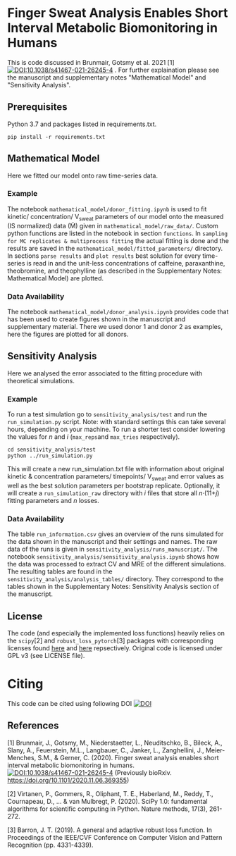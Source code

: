 # Finger Sweat Analysis Enables Short Interval Metabolic Biomonitoring in Humans 
This is code discussed in Brunmair, Gotsmy et al. 2021 [1] [![DOI:10.1038/s41467-021-26245-4](https://zenodo.org/badge/DOI/10.1007/978-3-319-76207-4_15.svg)](https://doi.org/10.1038/s41467-021-26245-4)
. For further explaination please see the manuscript and supplementary notes "Mathematical Model" and "Sensitivity Analysis".

## Prerequisites
Python 3.7 and packages listed in requirements.txt.
```
pip install -r requirements.txt
```

## Mathematical Model
Here we fitted our model onto raw time-series data.

### Example
The notebook `mathematical_model/donor_fitting.ipynb` is used to fit kinetic/ concentration/ V<sub>sweat</sub> parameters of our model onto the measured (IS normalized) data (M&#771;) given in `mathematical_model/raw_data/`.
Custom python functions are listed in the notebook in section `functions`. In `sampling for MC replicates & multiprocess fitting` the actual fitting is done and the results are saved in the `mathematical_model/fitted_parameters/` directory. In sections `parse results` and `plot results` best solution for every time-series is read in and the unit-less concentrations of caffeine, paraxanthine, theobromine, and theophylline (as described in the Supplementary Notes: Mathematical Model) are plotted.

### Data Availability
The notebook `mathematical_model/donor_analysis.ipynb` provides code that has been used to create figures shown in the manuscript and supplementary material. There we used donor 1 and donor 2 as examples, here the figures are plotted for all donors.


## Sensitivity Analysis
Here we analysed the error associated to the fitting procedure with theoretical simulations.

### Example
To run a test simulation go to `sensitivity_analysis/test` and run the `run_simulation.py` script. Note: with standard settings this can take several hours, depending on your machine. To run a shorter test consider lowering the values for *n* and *i* (`max_reps`and `max_tries` respectively).
```
cd sensitivity_analysis/test
python ../run_simulation.py
```
This will create a new run_simulation.txt file with information about original kinetic & concentration parameters/ timepoints/ V<sub>sweat</sub> and error values as well as the best solution parameters per bootstrap replicate. Optionally, it will create a `run_simulation_raw` directory with *i* files that store all *n*·(11+*j*) fitting parameters and *n* losses.

### Data Availability
The table `run_information.csv` gives an overview of the runs simulated for the data shown in the manuscript and their settings and names. The raw data of the runs is given in `sensitivity_analysis/runs_manuscript/`. The notebook `sensitivity_analysis/sensitivity_analysis.ipynb` shows how the data was processed to extract CV and MRE of the different simulations. The resulting tables are found in the `sensitivity_analysis/analysis_tables/` directory. They correspond to the tables shown in the Supplementary Notes: Sensitivity Analysis section of the manuscript.

## License
The code (and especially the implemented loss functions) heavily relies on the `scipy`[2] and `robust_loss_pytorch`[3] packages with corresponding licenses found [here](https://www.scipy.org/scipylib/license.html) and  [here](https://github.com/jonbarron/robust_loss_pytorch/blob/master/LICENSE) repsectively. Original code is licensed under GPL v3 (see LICENSE file).

# Citing
This code can be cited using following DOI [![DOI](https://zenodo.org/badge/367308843.svg)](https://zenodo.org/badge/latestdoi/367308843)

## References

[1] Brunmair, J., Gotsmy, M., Niederstaetter, L., Neuditschko, B., Bileck, A., Slany, A., Feuerstein, M.L., Langbauer, C., Janker, L., Zanghellini, J., Meier-Menches, S.M., & Gerner, C. (2020). Finger sweat analysis enables short interval metabolic biomonitoring in humans. [![DOI:10.1038/s41467-021-26245-4](https://zenodo.org/badge/DOI/10.1007/978-3-319-76207-4_15.svg)](https://doi.org/10.1038/s41467-021-26245-4) (Previously bioRxiv. https://doi.org/10.1101/2020.11.06.369355)

[2] Virtanen, P., Gommers, R., Oliphant, T. E., Haberland, M., Reddy, T., Cournapeau, D., ... & van Mulbregt, P. (2020). SciPy 1.0: fundamental algorithms for scientific computing in Python. Nature methods, 17(3), 261-272.

[3] Barron, J. T. (2019). A general and adaptive robust loss function. In Proceedings of the IEEE/CVF Conference on Computer Vision and Pattern Recognition (pp. 4331-4339).
